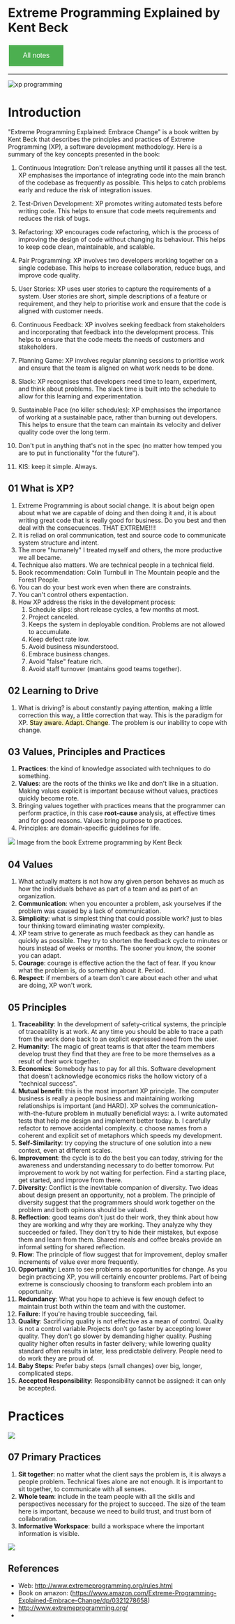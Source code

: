 # Extreme Programming Explained by Kent Beck

<style>
  .back-button {
    background-color: #4CAF50; /* Green */
    border: none;
    color: white;
    padding: 15px 32px;
    text-align: center;
    text-decoration: none;
    display: inline-block;
    font-size: 16px;
    margin: 4px 2px;
    cursor: pointer;
  }
</style>

<button class="back-button" onclick="window.location.href='https://matiaspakua.github.io/tech.notes.io'">All notes</button>

---

![xp programming](../../images/xp_programming.jpeg)

# Introduction

"Extreme Programming Explained: Embrace Change" is a book written by Kent Beck that describes the principles and practices of Extreme Programming (XP), a software development methodology. Here is a summary of the key concepts presented in the book:

1. Continuous Integration: Don't release anything until it passes all the test. XP emphasises the importance of integrating code into the main branch of the codebase as frequently as possible. This helps to catch problems early and reduce the risk of integration issues.

2. Test-Driven Development: XP promotes writing automated tests before writing code. This helps to ensure that code meets requirements and reduces the risk of bugs.

3. Refactoring: XP encourages code refactoring, which is the process of improving the design of code without changing its behaviour. This helps to keep code clean, maintainable, and scalable.

4. Pair Programming: XP involves two developers working together on a single codebase. This helps to increase collaboration, reduce bugs, and improve code quality.

5. User Stories: XP uses user stories to capture the requirements of a system. User stories are short, simple descriptions of a feature or requirement, and they help to prioritise work and ensure that the code is aligned with customer needs.

6. Continuous Feedback: XP involves seeking feedback from stakeholders and incorporating that feedback into the development process. This helps to ensure that the code meets the needs of customers and stakeholders.

7. Planning Game: XP involves regular planning sessions to prioritise work and ensure that the team is aligned on what work needs to be done.

8. Slack: XP recognises that developers need time to learn, experiment, and think about problems. The slack time is built into the schedule to allow for this learning and experimentation.

9. Sustainable Pace (no killer schedules): XP emphasises the importance of working at a sustainable pace, rather than burning out developers. This helps to ensure that the team can maintain its velocity and deliver quality code over the long term.

10. Don't put in anything that's not in the spec (no matter how temped you are to put in functionality "for the future").

11. KIS: keep it simple. Always.

## 01 What is XP?

1. Extreme Programming is about social change. It is about beign open about what we are capable of doing and then doing it and, it is about writing great code that is really good for business. Do you best and then deal with the consecuences. THAT EXTREME!!!!
2. It is reliad on oral communication, test and source code to communicate system structure and intent.
3. The more "humanely" I treated myself and others, the more productive we all became.
4. Technique also matters. We are technical people in a technical field.
5. Book recommendation: Colin Turnbull in The Mountain people and the Forest People.
6. You can do your best work even when there are constraints.
7. You can't control others expentaction.
8. How XP address the risks in the development process:
   1. Schedule slips: short release cycles, a few months at most.
   2. Project canceled.
   3. Keeps the system in deployable condition. Problems are not allowed to accumulate.
   4. Keep defect rate low.
   5. Avoid business misunderstood.
   6. Embrace business changes.
   7. Avoid "false" feature rich.
   8. Avoid staff turnover (mantains good teams together).

## 02 Learning to Drive

1. What is driving? is about constantly paying attention, making a little correction this way, a little correction that way. This is the paradigm for XP. <mark style="background: #FFF3A3A6;">Stay aware. Adapt. Change</mark>. The problem is our inability to cope with change.

## 03 Values, Principles and Practices

1. **Practices**: the kind of knowledge associated with techniques to do something.
2. **Values**: are the roots of the thinks we like and don't like in a situation. Making values explicit is important because without values, practices quickly become rote.
3. Bringing values together with practices means that the programmer can perform practice, in this case **root-cause** analysis, at effective times and for good reasons. Values bring purpose to practices.
4. Principles: are domain-specific guidelines for life.

![](../../images/xp_practices_values_principles.png)
Image from the book Extreme programming by Kent Beck

## 04 Values

1. What actually matters is not how any given person behaves as much as how the individuals behave as part of a team and as part of an organization.
2. **Communication**: when you encounter a problem, ask yourselves if the problem was caused by a lack of communication.
3. **Simplicity**: what is simplest thing that could possible work? just to bias tour thinking toward eliminating waster complexity.
4. XP team strive to generate as much feedback as they can handle as quickly as possible. They try to shorten the feedback cycle to minutes or hours instead of weeks or months. The sooner you know, the sooner you can adapt.
5. **Courage**: courage is effective action the the fact of fear. If you know what the problem is, do something about it. Period.
6. **Respect**: if members of a team don't care about each other and what are doing, XP won't work.

## 05 Principles

1. **Traceability**: In the development of safety-critical systems, the principle of traceability is at work. At any time you should be able to trace a path from the work done back to an explicit expressed need from the user.
2. **Humanity**: The magic of great teams is that after the team members develop trust they find that they are free to be more themselves as a result of their work together.
3. **Economics**: Somebody has to pay for all this. Software development that doesn't acknowledge economics risks the hollow victory of a "technical success".
4. **Mutual benefit**: this is the most important XP principle. The computer business is really a people business and maintaining working relationships is important (and HARD). XP solves the communication-with-the-future problem in mutually beneficial ways:
   a. I write automated tests that help me design and implement better today.
   b. I carefully refactor to remove accidental complexity.
   c choose names from a coherent and explicit set of metaphors which speeds my development.
5. **Self-Similarity**: try copying the structure of one solution into a new context, even at different scales.
6. **Improvement**: the cycle is to do the best you can today, striving for the awareness and understanding necessary to do better tomorrow. Put improvement to work by not waiting for perfection. Find a starting place, get started, and improve from there.
7. **Diversity**: Conflict is the inevitable companion of diversity. Two ideas about design present an opportunity, not a problem. The principle of diversity suggest that the programmers should work together on the problem and both opinions should be valued.
8. **Reflection**: good teams don't just do their work, they think about how they are working and why they are working. They analyze why they succeeded or failed. They don't try to hide their mistakes, but expose them and learn from them. Shared meals and coffee breaks provide an informal setting for shared reflection.
9. **Flow**: The principle of flow suggest that for improvement, deploy smaller increments of value ever more frequently.
10. **Opportunity**: Learn to see problems as opportunities for change. As you begin practicing XP, you will certainly encounter problems. Part of being extreme is consciously choosing to transform each problem into an opportunity.
11. **Redundancy**: What you hope to achieve is few enough defect to maintain trust both within the team and with the customer.
12. **Failure**: If you're having trouble succeeding, fail.
13. **Quality**: Sacrificing quality is not effective as a mean of control. Quality is not a control variable.Projects don't go faster by accepting lower quality. They don't go slower by demanding higher quality. Pushing quality higher often results in faster delivery; while lowering quality standard often results in later, less predictable delivery. People need to do work they are proud of.
14. **Baby Steps**: Prefer baby steps (small changes) over big, longer, complicated steps.
15. **Accepted Responsibility**: Responsibility cannot be assigned: it can only be accepted.

# Practices

![](../../images/xp_practices.png)

## 07 Primary Practices

1. **Sit together**: no matter what the client says the problem is, it is always a people problem. Technical fixes alone are not enough. It is important to sit together, to communicate with all senses.
2. **Whole team**: include in the team people with all the skills and perspectives necessary for the project to succeed. The size of the team here is important, because we need to build trust, and trust born of collaboration.
3. **Informative Workspace**: build a workspace where the important information is visible.

![](../../images/xp_informative_workspace.png)


## References

- Web: http://www.extremeprogramming.org/rules.html
- Book on amazon: (https://www.amazon.com/Extreme-Programming-Explained-Embrace-Change/dp/0321278658)
- http://www.extremeprogramming.org/
- 
